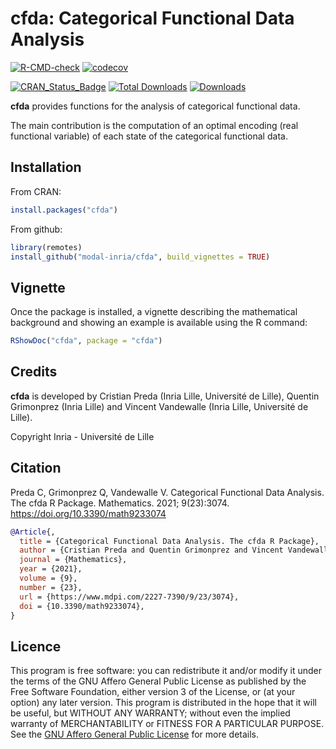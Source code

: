 # cfda: Categorical Functional Data Analysis

[![R-CMD-check](https://github.com/modal-inria/cfda/workflows/R-CMD-check/badge.svg?branch=master)](https://github.com/modal-inria/cfda/actions) [![codecov](https://codecov.io/gh/modal-inria/cfda/branch/master/graphs/badge.svg)](https://codecov.io/gh/modal-inria/cfda) 

[![CRAN_Status_Badge](http://www.r-pkg.org/badges/version/cfda)](https://cran.r-project.org/package=cfda) [![Total Downloads](http://cranlogs.r-pkg.org/badges/grand-total/cfda?color=blue)](http://cranlogs.r-pkg.org/badges/grand-total/cfda) [![Downloads](https://cranlogs.r-pkg.org/badges/cfda)](https://cran.rstudio.com/web/packages/cfda/index.html)

**cfda** provides functions for the analysis of categorical functional data. 

The main contribution is the computation of an optimal encoding (real functional variable) of each state of the categorical functional data.


## Installation

From CRAN:

``` r
install.packages("cfda")
```

From github:

``` r
library(remotes)
install_github("modal-inria/cfda", build_vignettes = TRUE)
```

## Vignette

Once the package is installed, a vignette describing the mathematical background and showing an example is available using the R command:

``` r
RShowDoc("cfda", package = "cfda")
```

## Credits

**cfda** is developed by Cristian Preda (Inria Lille, Université de Lille), Quentin Grimonprez (Inria Lille) and Vincent Vandewalle (Inria Lille, Université de Lille).

Copyright Inria - Université de Lille


## Citation

Preda C, Grimonprez Q, Vandewalle V. Categorical Functional Data Analysis. The cfda R Package. Mathematics. 2021; 9(23):3074. https://doi.org/10.3390/math9233074


``` bibtex
@Article{,
  title = {Categorical Functional Data Analysis. The cfda R Package},
  author = {Cristian Preda and Quentin Grimonprez and Vincent Vandewalle},
  journal = {Mathematics},
  year = {2021},
  volume = {9},
  number = {23},
  url = {https://www.mdpi.com/2227-7390/9/23/3074},
  doi = {10.3390/math9233074},
}
```

## Licence

This program is free software: you can redistribute it and/or modify
it under the terms of the GNU Affero General Public License as
published by the Free Software Foundation, either version 3 of the
License, or (at your option) any later version.
This program is distributed in the hope that it will be useful,
but WITHOUT ANY WARRANTY; without even the implied warranty of
MERCHANTABILITY or FITNESS FOR A PARTICULAR PURPOSE.  See the
[GNU Affero General Public License](https://www.gnu.org/licenses/agpl-3.0.en.html) for more details.
